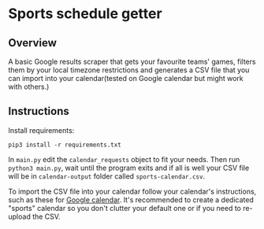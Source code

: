 # Sports schedule getter

## Overview
A basic Google results scraper that gets your favourite teams' games, filters them by your local timezone restrictions and generates a CSV file that you can import into your calendar(tested on Google calendar but might work with others.)

## Instructions
Install requirements:
```
pip3 install -r requirements.txt
```

In `main.py` edit the `calendar_requests` object to fit your needs. Then run `python3 main.py`, wait until the program exits and if all is well your CSV file will be in `calendar-output` folder called `sports-calendar.csv`.

To import the CSV file into your calendar follow your calendar's instructions, such as these for [Google calendar](https://support.google.com/calendar/answer/37118?hl=en&co=GENIE.Platform=Desktop). It's recommended to create a dedicated "sports" calendar so you don't clutter your default one or if you need to re-upload the CSV.